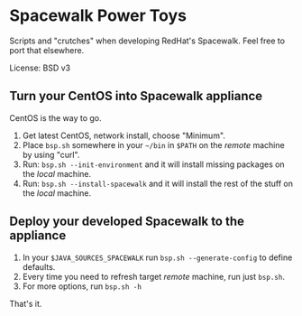 Spacewalk Power Toys
====================

Scripts and "crutches" when developing RedHat's Spacewalk.
Feel free to port that elsewhere.

License: BSD v3


Turn your CentOS into Spacewalk appliance
-----------------------------------------

CentOS is the way to go.

1. Get latest CentOS, network install, choose "Minimum".
2. Place `bsp.sh` somewhere in your `~/bin` in `$PATH` on the _remote_ machine by using "curl".
3. Run: `bsp.sh --init-environment` and it will install missing packages on the _local_ machine.
4. Run: `bsp.sh --install-spacewalk` and it will install the rest of the stuff on the _local_ machine.


Deploy your developed Spacewalk to the appliance
------------------------------------------------

1. In your `$JAVA_SOURCES_SPACEWALK` run `bsp.sh --generate-config` to define defaults.
2. Every time you need to refresh target _remote_ machine, run just `bsp.sh`.
3. For more options, run `bsp.sh -h`

That's it.
